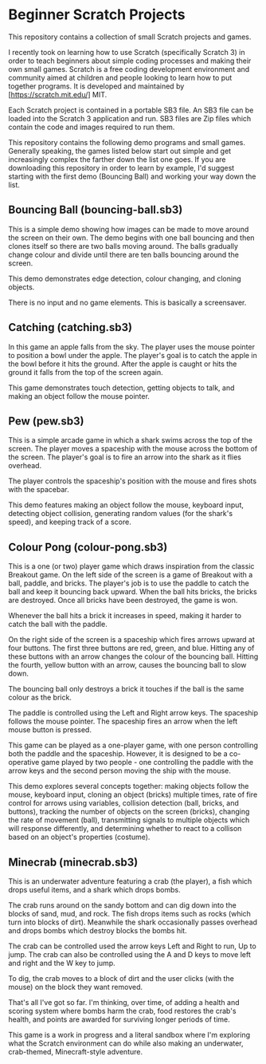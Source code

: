 # Beginner Scratch Projects

This repository contains a collection of small Scratch projects and games.

I recently took on learning how to use Scratch (specifically Scratch 3) in order
to teach beginners about simple coding processes and making their own small games.
Scratch is a free coding development environment and community aimed at children and
people looking to learn how to put together programs. It is developed and maintained
by [https://scratch.mit.edu/] MIT.

Each Scratch project is contained in a portable SB3 file. An SB3 file can be loaded
into the Scratch 3 application and run. SB3 files are Zip files which contain the
code and images required to run them.

This repository contains the following demo programs and small games. Generally
speaking, the games listed below start out simple and get increasingly complex
the farther down the list one goes. If you are downloading this repository in
order to learn by example, I'd suggest starting with the first demo (Bouncing Ball)
and working your way down the list.


## Bouncing Ball (bouncing-ball.sb3)

This is a simple demo showing how images can be made to move around the screen
on their own. The demo begins with one ball bouncing and then clones itself so
there are two balls moving around. The balls gradually change colour and divide
until there are ten balls bouncing around the screen.

This demo demonstrates edge detection, colour changing, and cloning objects.

There is no input and no game elements. This is basically a screensaver.


## Catching (catching.sb3)

In this game an apple falls from the sky. The player uses the mouse pointer to position
a bowl under the apple. The player's goal is to catch the apple in the bowl before it hits
the ground. After the apple is caught or hits the ground it falls from the top of the
screen again.

This game demonstrates touch detection, getting objects to talk, and making an object
follow the mouse pointer.


## Pew (pew.sb3)

This is a simple arcade game in which a shark swims across the top of the screen. The player
moves a spaceship with the mouse across the bottom of the screen. The player's goal is to
fire an arrow into the shark as it flies overhead.

The player controls the spaceship's position with the mouse and fires shots with the
spacebar.

This demo features making an object follow the mouse, keyboard input, detecting object
collision, generating random values (for the shark's speed), and keeping track of a score.


## Colour Pong (colour-pong.sb3)

This is a one (or two) player game which draws inspiration from the classic Breakout game.
On the left side of the screen is a game of Breakout with a ball, paddle, and bricks. The
player's job is to use the paddle to catch the ball and keep it bouncing back upward. When
the ball hits bricks, the bricks are destroyed. Once all bricks have been destroyed, the game
is won.

Whenever the ball hits a brick it increases in speed, making it harder to catch the ball
with the paddle.

On the right side of the screen is a spaceship which fires arrows upward at four buttons.
The first three buttons are red, green, and blue. Hitting any of these buttons with an
arrow changes the colour of the bouncing ball. Hitting the fourth, yellow button with an
arrow, causes the bouncing ball to slow down.

The bouncing ball only destroys a brick it touches if the ball is the same colour as the brick.

The paddle is controlled using the Left and Right arrow keys.
The spaceship follows the mouse pointer. The spaceship fires an arrow when the left
mouse button is pressed.

This game can be played as a one-player game, with one person controlling both the paddle
and the spaceship. However, it is designed to be a co-operative game played by two people - 
one controlling the paddle with the arrow keys and the second person moving the ship with 
the mouse.

This demo explores several concepts together: making objects follow the mouse, keyboard
input, cloning an object (bricks) multiple times, rate of fire control for arrows using 
variables, collision detection (ball, bricks, and buttons), tracking the number of objects
on the screen (bricks), changing the rate of movement (ball), transmitting signals
to multiple objects which will response differently, and determining whether to react
to a collison based on an object's properties (costume).



## Minecrab (minecrab.sb3)

This is an underwater adventure featuring a crab (the 
player), a fish which drops useful items, and a shark which drops bombs.

The crab runs around on the sandy bottom and can dig down into the blocks of sand, mud, 
and rock. The fish drops items such as rocks (which turn into blocks of dirt). 
Meanwhile the shark occasionally passes overhead and drops bombs which destroy blocks 
the bombs hit.

The crab can be controlled used the arrow keys Left and Right to run, Up to jump. The crab
can also be controlled using the A and D keys to move left and right and the W key to jump.

To dig, the crab moves to a block of dirt and the user clicks (with the mouse) on the block
they want removed.

That's all I've got so far. I'm thinking, over time, of adding a health and scoring system
where bombs harm the crab, food restores the crab's health, and points are awarded for
surviving longer periods of time.

This game is a work in progress and a literal sandbox where I'm exploring what the Scratch environment can do while also making an underwater, crab-themed, Minecraft-style adventure.

